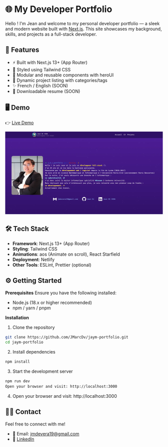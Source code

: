 # 🌐 My Developer Portfolio

Hello ! I'm Jean and welcome to my personal developer portfolio — a sleek and modern website built with [Next.js](https://nextjs.org/). This site showcases my background, skills, and projects as a full-stack developer.

## 🚀 Features

- ⚡ Built with Next.js 13+ (App Router)
- 💅 Styled using Tailwind CSS
- 🧩 Modular and reusable components with heroUI
- 🧠 Dynamic project listing with categories/tags
- ✨ French / English (SOON)
- 📄 Downloadable resume (SOON)

## 🖥️ Demo

👉 [Live Demo](https://jeandevera.fr)

![Preview](public/portfolioPreview.webp)

## 🛠️ Tech Stack

- **Framework**: Next.js 13+ (App Router)
- **Styling**: Tailwind CSS
- **Animations**: aos (Animate on scroll), React Starfield
- **Deployment**: Netlify
- **Other Tools**: ESLint, Prettier (optional)

## ⚙️ Getting Started
**Prerequisites**
Ensure you have the following installed:

- Node.js (18.x or higher recommended)
- npm / yarn / pnpm

**Installation**
1. Clone the repository
```bash
git clone https://github.com/JMarcDv/jaym-portfolio.git
cd jaym-portfolio
```

2. Install dependencies
```bash
npm install
```

3. Start the development server
```bash
npm run dev
Open your browser and visit: http://localhost:3000
```

4. Open your browser and visit: http://localhost:3000

## 🧑‍💻 Contact

Feel free to connect with me!

- 📧 Email: jmdevera19@gmail.com
- 💼 [LinkedIn](https://linkedin.com/in/jean-de-vera)